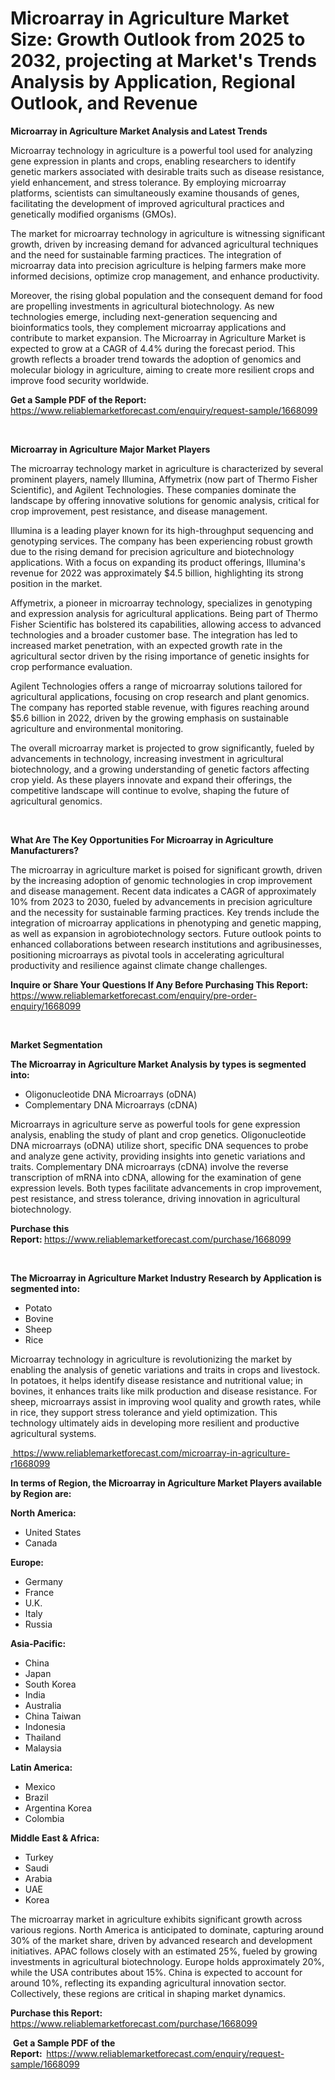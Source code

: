 <p><h1>Microarray in Agriculture Market Size: Growth Outlook from 2025 to 2032, projecting at Market's Trends Analysis by Application, Regional Outlook, and Revenue</h1></p><p><strong>Microarray in Agriculture Market Analysis and Latest Trends</strong></p>
<p><p>Microarray technology in agriculture is a powerful tool used for analyzing gene expression in plants and crops, enabling researchers to identify genetic markers associated with desirable traits such as disease resistance, yield enhancement, and stress tolerance. By employing microarray platforms, scientists can simultaneously examine thousands of genes, facilitating the development of improved agricultural practices and genetically modified organisms (GMOs).</p><p>The market for microarray technology in agriculture is witnessing significant growth, driven by increasing demand for advanced agricultural techniques and the need for sustainable farming practices. The integration of microarray data into precision agriculture is helping farmers make more informed decisions, optimize crop management, and enhance productivity.</p><p>Moreover, the rising global population and the consequent demand for food are propelling investments in agricultural biotechnology. As new technologies emerge, including next-generation sequencing and bioinformatics tools, they complement microarray applications and contribute to market expansion. The Microarray in Agriculture Market is expected to grow at a CAGR of 4.4% during the forecast period. This growth reflects a broader trend towards the adoption of genomics and molecular biology in agriculture, aiming to create more resilient crops and improve food security worldwide.</p></p>
<p><strong>Get a Sample PDF of the Report:&nbsp;</strong> <a href="https://www.reliablemarketforecast.com/enquiry/request-sample/1668099?utm_campaign=2299&utm_medium=2&utm_source=Github&utm_content=ia&utm_term=19042025&utm_id=microarray-in-agriculture">https://www.reliablemarketforecast.com/enquiry/request-sample/1668099</a></p>
<p>&nbsp;</p>
<p><strong>Microarray in Agriculture Major Market Players</strong></p>
<p><p>The microarray technology market in agriculture is characterized by several prominent players, namely Illumina, Affymetrix (now part of Thermo Fisher Scientific), and Agilent Technologies. These companies dominate the landscape by offering innovative solutions for genomic analysis, critical for crop improvement, pest resistance, and disease management.</p><p>Illumina is a leading player known for its high-throughput sequencing and genotyping services. The company has been experiencing robust growth due to the rising demand for precision agriculture and biotechnology applications. With a focus on expanding its product offerings, Illumina's revenue for 2022 was approximately $4.5 billion, highlighting its strong position in the market.</p><p>Affymetrix, a pioneer in microarray technology, specializes in genotyping and expression analysis for agricultural applications. Being part of Thermo Fisher Scientific has bolstered its capabilities, allowing access to advanced technologies and a broader customer base. The integration has led to increased market penetration, with an expected growth rate in the agricultural sector driven by the rising importance of genetic insights for crop performance evaluation.</p><p>Agilent Technologies offers a range of microarray solutions tailored for agricultural applications, focusing on crop research and plant genomics. The company has reported stable revenue, with figures reaching around $5.6 billion in 2022, driven by the growing emphasis on sustainable agriculture and environmental monitoring.</p><p>The overall microarray market is projected to grow significantly, fueled by advancements in technology, increasing investment in agricultural biotechnology, and a growing understanding of genetic factors affecting crop yield. As these players innovate and expand their offerings, the competitive landscape will continue to evolve, shaping the future of agricultural genomics.</p></p>
<p>&nbsp;</p>
<p><strong>What Are The Key Opportunities For Microarray in Agriculture Manufacturers?</strong></p>
<p><p>The microarray in agriculture market is poised for significant growth, driven by the increasing adoption of genomic technologies in crop improvement and disease management. Recent data indicates a CAGR of approximately 10% from 2023 to 2030, fueled by advancements in precision agriculture and the necessity for sustainable farming practices. Key trends include the integration of microarray applications in phenotyping and genetic mapping, as well as expansion in agrobiotechnology sectors. Future outlook points to enhanced collaborations between research institutions and agribusinesses, positioning microarrays as pivotal tools in accelerating agricultural productivity and resilience against climate change challenges.</p></p>
<p><strong>Inquire or Share Your Questions If Any Before Purchasing This Report:</strong> <a href="https://www.reliablemarketforecast.com/enquiry/pre-order-enquiry/1668099?utm_campaign=2299&utm_medium=2&utm_source=Github&utm_content=ia&utm_term=19042025&utm_id=microarray-in-agriculture">https://www.reliablemarketforecast.com/enquiry/pre-order-enquiry/1668099</a></p>
<p>&nbsp;</p>
<p><strong>Market Segmentation</strong></p>
<p><strong>The Microarray in Agriculture Market Analysis by types is segmented into:</strong></p>
<p><ul><li>Oligonucleotide DNA Microarrays (oDNA)</li><li>Complementary DNA Microarrays (cDNA)</li></ul></p>
<p><p>Microarrays in agriculture serve as powerful tools for gene expression analysis, enabling the study of plant and crop genetics. Oligonucleotide DNA microarrays (oDNA) utilize short, specific DNA sequences to probe and analyze gene activity, providing insights into genetic variations and traits. Complementary DNA microarrays (cDNA) involve the reverse transcription of mRNA into cDNA, allowing for the examination of gene expression levels. Both types facilitate advancements in crop improvement, pest resistance, and stress tolerance, driving innovation in agricultural biotechnology.</p></p>
<p><strong>Purchase this Report:&nbsp;</strong><a href="https://www.reliablemarketforecast.com/purchase/1668099?utm_campaign=2299&utm_medium=2&utm_source=Github&utm_content=ia&utm_term=19042025&utm_id=microarray-in-agriculture">https://www.reliablemarketforecast.com/purchase/1668099</a></p>
<p>&nbsp;</p>
<p><strong>The Microarray in Agriculture Market Industry Research by Application is segmented into:</strong></p>
<p><ul><li>Potato</li><li>Bovine</li><li>Sheep</li><li>Rice</li></ul></p>
<p><p>Microarray technology in agriculture is revolutionizing the market by enabling the analysis of genetic variations and traits in crops and livestock. In potatoes, it helps identify disease resistance and nutritional value; in bovines, it enhances traits like milk production and disease resistance. For sheep, microarrays assist in improving wool quality and growth rates, while in rice, they support stress tolerance and yield optimization. This technology ultimately aids in developing more resilient and productive agricultural systems.</p></p>
<p><a href="https://www.reliablemarketforecast.com/microarray-in-agriculture-r1668099?utm_campaign=2299&utm_medium=2&utm_source=Github&utm_content=ia&utm_term=19042025&utm_id=microarray-in-agriculture">&nbsp;https://www.reliablemarketforecast.com/microarray-in-agriculture-r1668099</a></p>
<p><strong>In terms of Region, the Microarray in Agriculture Market Players available by Region are:</strong></p>
<p>
    <p> <strong> North America: </strong>
        <ul>
            <li>United States</li>
            <li>Canada</li>
        </ul>
        </p> 
    <p> <strong> Europe: </strong>
        <ul>
            <li>Germany</li>
            <li>France</li>
            <li>U.K.</li>
            <li>Italy</li>
            <li>Russia</li>
        </ul>
        </p> 
    <p> <strong> Asia-Pacific: </strong>
        <ul>
            <li>China</li>
            <li>Japan</li>
            <li>South Korea</li>
            <li>India</li>
            <li>Australia</li>
            <li>China Taiwan</li>
            <li>Indonesia</li>
            <li>Thailand</li>
            <li>Malaysia</li>
        </ul>
        </p> 
    <p> <strong> Latin America: </strong>
        <ul>
            <li>Mexico</li>
            <li>Brazil</li>
            <li>Argentina Korea</li>
            <li>Colombia</li>
        </ul>
        </p> 
    <p> <strong> Middle East & Africa: </strong>
        <ul>
            <li>Turkey</li>
            <li>Saudi</li>
            <li>Arabia</li>
            <li>UAE</li>
            <li>Korea</li>
        </ul>
    </p>
    </p>
<p><p>The microarray market in agriculture exhibits significant growth across various regions. North America is anticipated to dominate, capturing around 30% of the market share, driven by advanced research and development initiatives. APAC follows closely with an estimated 25%, fueled by growing investments in agricultural biotechnology. Europe holds approximately 20%, while the USA contributes about 15%. China is expected to account for around 10%, reflecting its expanding agricultural innovation sector. Collectively, these regions are critical in shaping market dynamics.</p></p>
<p><strong>Purchase this Report: </strong><a href="https://www.reliablemarketforecast.com/purchase/1668099?utm_campaign=2299&utm_medium=2&utm_source=Github&utm_content=ia&utm_term=19042025&utm_id=microarray-in-agriculture">https://www.reliablemarketforecast.com/purchase/1668099</a></p>
<p>&nbsp;<strong>Get a Sample PDF of the Report:&nbsp;&nbsp;</strong><a href="https://www.reliablemarketforecast.com/enquiry/request-sample/1668099?utm_campaign=2299&utm_medium=2&utm_source=Github&utm_content=ia&utm_term=19042025&utm_id=microarray-in-agriculture">https://www.reliablemarketforecast.com/enquiry/request-sample/1668099</a></p>
<p><strong></strong></p>
<p><p></p><p></p><p></p></p>